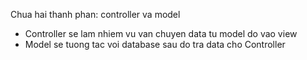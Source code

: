Chua hai thanh phan: controller va model
- Controller se lam nhiem vu van chuyen data tu model do vao view
- Model se tuong tac voi database sau do tra data cho Controller 